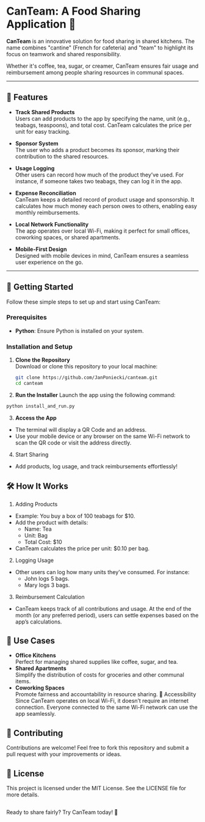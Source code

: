 # CanTeam: A Food Sharing Application 🍵

**CanTeam** is an innovative solution for food sharing in shared kitchens. The name combines "cantine" (French for cafeteria) and "team" to highlight its focus on teamwork and shared responsibility. 

Whether it's coffee, tea, sugar, or creamer, CanTeam ensures fair usage and reimbursement among people sharing resources in communal spaces. 

---

## 🌟 Features

- **Track Shared Products**  
  Users can add products to the app by specifying the name, unit (e.g., teabags, teaspoons), and total cost. CanTeam calculates the price per unit for easy tracking.  

- **Sponsor System**  
  The user who adds a product becomes its sponsor, marking their contribution to the shared resources.

- **Usage Logging**  
  Other users can record how much of the product they’ve used. For instance, if someone takes two teabags, they can log it in the app.

- **Expense Reconciliation**  
  CanTeam keeps a detailed record of product usage and sponsorship. It calculates how much money each person owes to others, enabling easy monthly reimbursements.

- **Local Network Functionality**  
  The app operates over local Wi-Fi, making it perfect for small offices, coworking spaces, or shared apartments.

- **Mobile-First Design**  
  Designed with mobile devices in mind, CanTeam ensures a seamless user experience on the go.

---

## 🚀 Getting Started

Follow these simple steps to set up and start using CanTeam:

### Prerequisites
- **Python**: Ensure Python is installed on your system.

### Installation and Setup
1. **Clone the Repository**  
   Download or clone this repository to your local machine:
   ```bash
   git clone https://github.com/JanPoniecki/canteam.git
   cd canteam

2. **Run the Installer**
   Launch the app using the following command:
  ```bash
  python install_and_run.py
```
3. **Access the App**
 - The terminal will display a QR Code and an address.
- Use your mobile device or any browser on the same Wi-Fi network to scan the QR code or visit the address directly.
 4.  Start Sharing
- Add products, log usage, and track reimbursements effortlessly!
  
## 🛠️ How It Works
1. Adding Products

- Example: You buy a box of 100 teabags for $10.
- Add the product with details:
  - Name: Tea
  - Unit: Bag
  - Total Cost: $10
- CanTeam calculates the price per unit: $0.10 per bag.
2. Logging Usage

- Other users can log how many units they’ve consumed. For instance:
  - John logs 5 bags.
  -  Mary logs 3 bags.
3. Reimbursement Calculation
- CanTeam keeps track of all contributions and usage. At the end of the month (or any preferred period), users can settle expenses based on the app’s calculations.
## 🎯 Use Cases
- **Office Kitchens**  
  Perfect for managing shared supplies like coffee, sugar, and tea.
- **Shared Apartments**  
  Simplify the distribution of costs for groceries and other communal items.
- **Coworking Spaces**  
  Promote fairness and accountability in resource sharing.
📱 Accessibility
Since CanTeam operates on local Wi-Fi, it doesn’t require an internet connection. Everyone connected to the same Wi-Fi network can use the app seamlessly.

## 🧩 Contributing
Contributions are welcome! Feel free to fork this repository and submit a pull request with your improvements or ideas.

## 📃 License
This project is licensed under the MIT License. See the LICENSE file for more details.
##
Ready to share fairly? Try CanTeam today! 🍵
